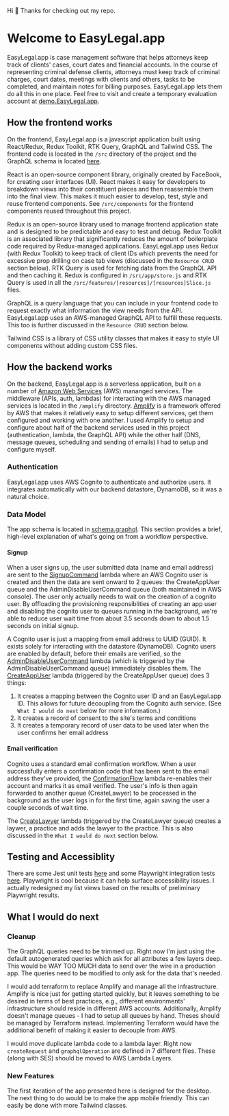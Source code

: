 Hi 👋 Thanks for checking out my repo.

# Welcome to EasyLegal.app

EasyLegal.app is case management software that helps attorneys keep track of clients' cases, court dates and financial accounts. In the course of representing criminal defense clients, attorneys must keep track of criminal charges, court dates, meetings with clients and others, tasks to be completed, and maintain notes for billing purposes.  EasyLegal.app lets them do all this in one place. Feel free to visit and create a temporary evaluation account at [demo.EasyLegal.app](https://demo.easylegal.app).


## How the frontend works
On the frontend, EasyLegal.app is a javascript application built using React/Redux, Redux Toolkit, RTK Query, GraphQL and Tailwind CSS. The frontend code is located in the `/src` directory of the project and the GraphQL schema is located [here](https://github.com/OpenSourceSteve/web/blob/dev/amplify/backend/api/web/schema.graphql).

React is an open-source component library, originally created by FaceBook, for creating user interfaces (UI). React makes it easy for developers to breakdown views into their constituent pieces and then reassemble them into the final view. This makes it much easier to develop, test, style and reuse frontend components. See `/src/components` for the frontend components reused throughout this project.

Redux is an open-source library used to manage frontend application state and is designed to be predictable and easy to test and debug. Redux Toolkit is an associated library that significantly reduces the amount of boilerplate code required by Redux-managed applications. EasyLegal.app uses Redux (with Redux Toolkit) to keep track of client IDs which prevents the need for excessive prop drilling on case tab views (discussed in the `Resource CRUD` section below). RTK Query is used for fetching data from the GraphQL API and then caching it. Redux is configured in `/src/app/store.js` and RTK Query is used in all the `/src/features/[resources]/[resources]Slice.js` files.

GraphQL is a query language that you can include in your frontend code to request exactly what information the view needs from the API. EasyLegal.app uses an AWS-managed GraphQL API to fulfill these requests. This too is further discussed in the `Resource CRUD` section below.

Tailwind CSS is a library of CSS utility classes that makes it easy to style UI components without adding custom CSS files.

## How the backend works
On the backend, EasyLegal.app is a serverless application, built on a number of [Amazon Web Services](https://aws.amazon.com/) (AWS) mananged services. The middleware (APIs, auth, lambdas) for interacting with the AWS managed services is located in the `/amplify` directory. [Amplify](https://aws.amazon.com/amplify/) is a framework offered by AWS that makes it relatively easy to setup different services, get them configured and working with one another. I used Amplify to setup and configure about half of the backend services used in this project (authentication, lambda, the GraphQL API) while the other half (DNS, message queues, scheduling and sending of emails) I had to setup and configure myself.

### Authentication
EasyLegal.app uses AWS Cognito to authenticate and authorize users. It integrates automatically with our backend datastore, DynamoDB, so it was a natural choice.

### Data Model
The app schema is located in [schema.graphql](https://github.com/OpenSourceSteve/web/blob/dev/amplify/backend/api/web/schema.graphql). This section provides a brief, high-level explanation of what's going on from a workflow perspective.

#### Signup
When a user signs up, the user submitted data (name and email address) are sent to the [SignupCommand](https://github.com/OpenSourceSteve/web/blob/dev/amplify/backend/function/SignupCommand/src/index.js) lambda where an AWS Cognito user is created and then the data are sent onward to 2 queues: the CreateAppUser queue and the AdminDisableUserCommand queue (both maintained in AWS console). The user only actually needs to wait on the creation of a cognito user. By offloading the provisioning responsiblities of creating an app user and disabling the cognito user to queues running in the background, we're able to reduce user wait time from about 3.5 seconds down to about 1.5 seconds on initial signup.

A Cognito user is just a mapping from email address to UUID (GUID). It exists solely for interacting with the datastore (DynamoDB).  Cognito users are enabled by default, before their emails are verified, so the [AdminDisableUserCommand](https://github.com/OpenSourceSteve/web/blob/dev/amplify/backend/function/AdminDisableUserCommand/src/index.js) lambda (which is triggered by the AdminDisableUserCommand queue) immediately disables them. The [CreateAppUser](https://github.com/OpenSourceSteve/web/blob/dev/amplify/backend/function/CreateAppUser/src/index.js) lambda (triggered by the CreateAppUser queue) does 3 things:
1. It creates a mapping between the Cognito user ID and an EasyLegal.app ID. This allows for future decoupling from the Cognito auth service. (See `What I would do next` below for more information.)
2. It creates a record of consent to the site's terms and conditions
3. It creates a temporary record of user data to be used later when the user confirms her email address

#### Email verification
Cognito uses a standard email confirmation workflow.  When a user successfully enters a confirmation code that has been sent to the email address they've provided, the [ConfirmationFlow](https://github.com/OpenSourceSteve/web/blob/dev/amplify/backend/function/ConfirmationFlow/src/index.js) lambda re-enables their account and marks it as email verified. The user's info is then again forwarded to another queue (CreateLawyer) to be processed in the background as the user logs in for the first time, again saving the user a couple seconds of wait time.

The [CreateLawyer](https://github.com/OpenSourceSteve/web/blob/dev/amplify/backend/function/CreateLawyer/src/index.js) lambda (triggered by the CreateLawyer queue) creates a laywer, a practice and adds the lawyer to the practice. This is also discussed in the `What I would do next` section below.

## Testing and Accessiblity
There are some Jest unit tests [here](https://github.com/OpenSourceSteve/web/tree/dev/src/utils/functions/tests) and some Playwright integration tests [here](https://github.com/OpenSourceSteve/web/tree/dev/tests).
Playwright is cool because it can help surface accessibility issues.  I actually redesigned my list views based on the results of preliminary Playwright results.


## What I would do next

### Cleanup
The GraphQL queries need to be trimmed up.  Right now I'm just using the default autogenerated queries which ask for all attributes a few layers deep.  This would be WAY TOO MUCH data to send over the wire in a production app.  The queries need to be modified to only ask for the data that's needed.

I would add terraform to replace Amplify and manage all the infrastructure.  Amplify is nice just for getting started quickly, but it leaves something to be desired in terms of best practices, e.g., different environments' infrastructure should reside in different AWS accounts.  Additionally, Amplify doesn't manage queues - I had to setup all queues by hand.  Theses should be managed by Terraform instead. Implementing Terraform would have the additional benefit of making it easier to decouple from AWS.

I would move duplicate lambda code to a lambda layer. Right now `createRequest` and `graphqlOperation` are defined in 7 different files.  These (along with SES) should be moved to AWS Lambda Layers.

### New Features
The first iteration of the app presented here is designed for the desktop.  The next thing to do would be to make the app mobile friendly.  This can easily be done with more Tailwind classes.